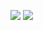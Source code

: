 ![]([https://github.com/user-attachments/assets/652f029a-44b6-4b7e-9bbd-79857911dda9](https://files.catbox.moe/v0qa8e.png))
![](https://komarev.com/ghpvc/?username=riflori&style=flat-square)
